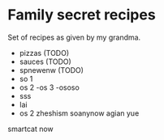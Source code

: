 # Family secret recipes

Set of recipes as given by my grandma.

- pizzas (TODO)
- sauces (TODO)
- spnewenw (TODO)
- so 1
- os 2
-os 3
-ososo
- sss
- lai
- os 2
zheshism
soanynow
agian
yue

smartcat now